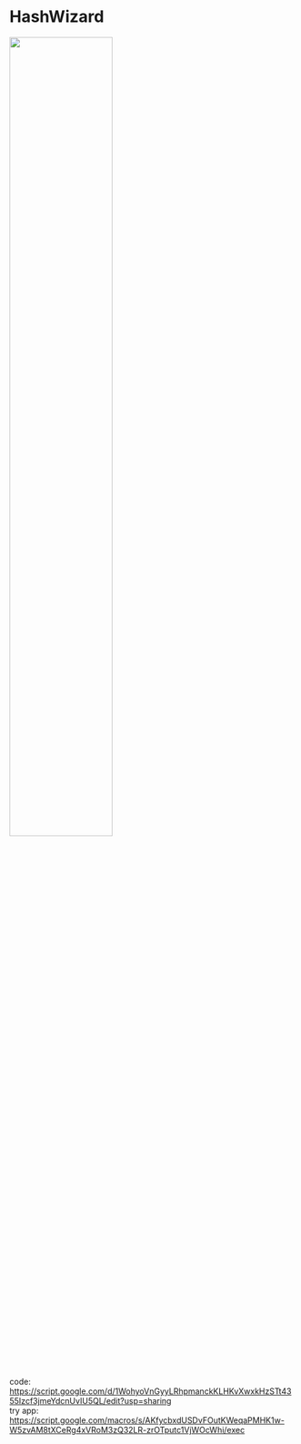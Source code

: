 # HashWizard
<img src="https://github.com/Talhaimran03/HashWizard/assets/101459540/4751b5fd-7040-4e51-bdda-a50ff18912ca" width="60%"><br>

code: https://script.google.com/d/1WohyoVnGyyLRhpmanckKLHKvXwxkHzSTt4355Izcf3jmeYdcnUvIU5QL/edit?usp=sharing <br>
try app: https://script.google.com/macros/s/AKfycbxdUSDvFOutKWeqaPMHK1w-W5zvAM8tXCeRg4xVRoM3zQ32LR-zrOTputc1VjWOcWhi/exec
